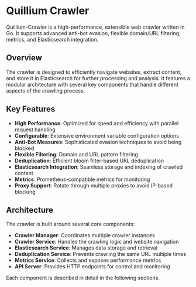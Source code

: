 # Quillium Crawler

Quillium-Crawler is a high-performance, extensible web crawler written in Go. It supports advanced anti-bot evasion, flexible domain/URL filtering, metrics, and Elasticsearch integration.

## Overview

The crawler is designed to efficiently navigate websites, extract content, and store it in Elasticsearch for further processing and analysis. It features a modular architecture with several key components that handle different aspects of the crawling process.

## Key Features

- **High Performance**: Optimized for speed and efficiency with parallel request handling
- **Configurable**: Extensive environment variable configuration options
- **Anti-Bot Measures**: Sophisticated evasion techniques to avoid being blocked
- **Flexible Filtering**: Domain and URL pattern filtering
- **Deduplication**: Efficient bloom filter-based URL deduplication
- **Elasticsearch Integration**: Seamless storage and indexing of crawled content
- **Metrics**: Prometheus-compatible metrics for monitoring
- **Proxy Support**: Rotate through multiple proxies to avoid IP-based blocking

## Architecture

The crawler is built around several core components:

- **Crawler Manager**: Coordinates multiple crawler instances
- **Crawler Service**: Handles the crawling logic and website navigation
- **Elasticsearch Service**: Manages data storage and retrieval
- **Deduplication Service**: Prevents crawling the same URL multiple times
- **Metrics Service**: Collects and exposes performance metrics
- **API Server**: Provides HTTP endpoints for control and monitoring

Each component is described in detail in the following sections.

